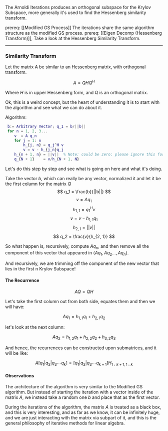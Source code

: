 The Arnoldi Iterations produces an orthogonal subspace for the Krylov Subspace, more generally it's used to find the Hessenberg similarity transform. 

prereq: [[Modified GS Process]]
The iterations share the same algorithm structure as the modified GS process. 
prereq: [[Eigen Decomp (Hessenberg Transform)]], Take a look at the Hessenberg Similarity Transform. 


---
### **Similarity Transform**

Let the matrix A be similar to an Hessenberg matrix, with orthogonal transform. 

$$
A = QHQ^H
$$

Where $H$ is in upper Hessenberg form, and $Q$ is an orthogonal matrix. 

Ok, this is a weird concept, but the heart of understanding it is to start with the algorithm and see what we can do about it. 

Algorithm: 
```matlab
 b:= Arbitrary Vector; q_1 = b/||b||
 for n = 1, 2, 3... 
 	v  = A q_n
	for j = 1: n
		h_{j, n} = q_j^H v
		v = v - h_{j_n}q_j
	h_{n + 1, n} = ||v||  % Note: could be zero: please ignore this for now
	q_{N + 1}    = v/h_{N + 1, N}
 ```
 
 Let's do this step by step and see what is going on here and what it's doing. 
 
 Take the vector $b$, which can really be any vector, normalized it and let it be the first column for the matrix $Q$
$$
	q_1 = \frac{b}{||b||}
$$
$$
	v = Aq_1 
$$
$$
	h_{1,1} = q_1^Hv
$$
$$
	v = v - h_{1, 1}q_1
$$
$$h_{2, 1} = ||v||$$
$$
	q_2 = \frac{v}{h_{2, 1}}
$$

So what happen is, recursively, compute $Aq_n$, and then remove all the component of this vector that appeared in $\langle Aq_1, Aq_2... , Aq_n\rangle$. 

And recursively, we are trimming off the component of the new vector that lies in the first n Krylov Subspace! 


#### The Recurrence

$$AQ = QH$$

Let's take the first column out from both side, equates them and then we will have: 

$$
Aq_1 = h_{1,1}q_1 + h_{2,1}q_2
$$

let's look at the next column: 

$$
Aq_2 = h_{1,2} q_1 + h_{2,2}q_2 + h_{3,2}q_3
$$

And hence, the recurrences can be constructed upon submatrices, and it will be like: 

$$
A[q_1| q_2| q_3 \cdots q_k] = [q_1| q_2| q_3 \cdots q_{k + 1}]H_{1: k + 1, 1: k}
$$

#### Observations
The architecture of the algorithm is very similar to the Modified GS algorithm. But instead of starting the iteration with a vector inside of the matrix $A$, we instead take a random one $b$ and place that as the first vector. 

During the iterations of the algorithm, the matrix $A$ is treated as a black box, and this is very interesting, and as far as we know, it can be infinitely huge, and we are just interacting with the matrix via subpart of it, and this is the general philosophy of iterative methods for linear algebra. 


